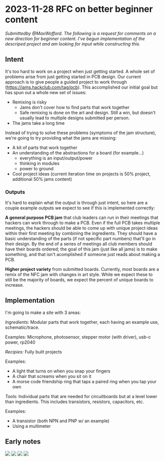 # 2023-11-28 RFC on better beginner content

_Submittedby @MaxWofford. The following is a request for comments on a new direction for beginner content. I've begun implementation of the descriped project and am looking for input while constructing this._

## Intent

It's too hard to work on a project when just getting started. A whole set of problems arise from just getting started in PCB design. Our current approach is to give people a guided project to work through (https://jams.hackclub.com/tag/pcb). This accomplished our initial goal but has spun out a whole new set of issues:

- Remixing is risky
  - Jams don't cover how to find parts that work together
  - Safe remixing is done on the art and design. Still a win, but doesn't usually lead to multiple designs submitted per person.
- The jams take a long time

Instead of trying to solve these problems (symptoms of the jam structure), we're going to try providing what the jams are missing:

- A kit of parts that work together
- An understanding of the abstractions for a board (for example...)
  - everything is an input/output/power
  - thinking in modules
  - power to ground
- Cool project ideas (current iteration time on projects is 50% project, additional 50% jams content)

### Outputs

It's hard to explain what the output is through just intent, so here are a couple example outputs we expect to see if this is implemented correctly:

**A general purpose PCB jam** that club leaders can run in their meetings that hackers can work through to make a PCB. Even if the full PCB takes multiple meetings, the hackers should be able to come up with unique project ideas within their first meeting by combining the ingredients. They should have a basic understanding of the parts (if not specific part numbers) that'll go in their design. By the end of a series of meetings all club members should have their boards ordered; the goal of this jam (just like all jams) is to make something, and that isn't acomplished if someone just reads about making a PCB.

**Higher project variety** from submitted boards. Currently, most boards are a remix of the NFC jam with changes in art style. While we expect these to still be the majority of boards, we expect the percent of unique boards to increase.

## Implementation

I'm going to make a site with 3 areas:

*Ingredients:* Modular parts that work together, each having an example use, schematic/trace.

Examples: Microphone, photosensor, stepper motor (with driver), usb-c power, rp2040

*Recipies:* Fully built projects

Examples:
- A light that turns on when you snap your fingers
- A chair that screams when you sit on it
- A morse code friendship ring that taps a paired ring when you tap your own

*Tools:* Individual parts that are needed for circuitboards but at a level lower than ingredients. This includes transistors, resistors, capacitors, etc.

Examples:
- A transistor (both NPN and PNP w/ an example)
- Using a multimeter

## Early notes

![](https://cloud-d7h0bmcir-hack-club-bot.vercel.app/0img_0927.png)
![](https://cloud-d7h0bmcir-hack-club-bot.vercel.app/1img_0928.png)
![](https://cloud-d7h0bmcir-hack-club-bot.vercel.app/2img_0929.png)
![](https://cloud-d7h0bmcir-hack-club-bot.vercel.app/3img_0926.png)

